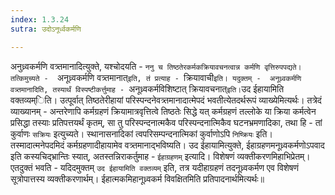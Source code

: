 ```yaml
---
index: 1.3.24
sutra: उदोऽनूर्ध्वकर्मणि

---
```

   अनुध्र्वकर्मणि वत्र्तमानादित्युक्ते, यश्चोदयति -  `ननु च तिष्ठतेरकर्मकक्रियावचनत्वान्न कर्मणि वृत्तिरुपपद्यते। तत्किमुच्यते -  `अनूध्र्वकर्मणि वत्र्तमानात्` इति, तं प्रत्याह -  `क्रियावाची` इति। यदुक्तम् -  अनूध्र्वकर्मणि वत्र्तमानादिति, तस्यार्थं विस्पष्टीकर्त्तुमाह -  `अनूध्र्वकर्मविशिष्टात् क्रियावचनात्` इति। `उद ईहायामिति वक्तव्यम्िति। उत्पूर्वात् तिष्ठतेरीहायां परिस्पन्दनेवत्र्तमानादात्मेपदं भवतीत्येतदर्थरूपं व्याख्येमित्यर्थः। तत्रेदं व्याख्यानम् -  अन्तरेणापि कर्मग्रहणं क्रियामात्रवृत्तित्वे तिष्ठतेः सिद्धे यत् कर्मग्रहणं तल्लोके या क्रिया कर्मत्वेन प्रसिद्धा तस्याः प्रतिपत्तयर्थं कृतम्, सा तु परिस्पन्दनात्मकैव परिस्पन्दनात्मिकैव घटनभ्रमणादिका, तथा हि - तां कुर्वाणः `सक्रियः` इत्युच्यते। स्थानासनादिकां त्वपरिसम्पन्दनात्मिकां कुर्वाणोऽपि `निष्क्रियः` इति। तस्मादात्मनेपदमिदं कर्मग्रहणादीहायामेव वत्र्तमानाद्भविष्यति। उद ईहायामित्युक्ते, ईहाग्रहणमनूध्र्वकर्मणोऽपवाद इति कस्यचिद्भ्रान्तिः स्यात्, अतस्तन्निराकर्तुमाह -  `ईहाग्रहणम्` इत्यादि। विशेषणं व्यक्तीकरणमिहाभिप्रेतम्। एतदुक्तं भवति -  यदिदमुक्तम् `उद ईहायामिति वक्तव्यम्` इति, तत्र यदीहाग्रहणं तदनूध्र्वकर्मण एव विशेषणं सूत्रोपात्तस्य व्यक्तीकरणार्थम्। ईहात्मकमिहानूध्र्वकर्म विवक्षितमिति प्रतिपादनार्थमित्यर्थः॥